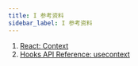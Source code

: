 ```yaml
---
title: I 参考资料
sidebar_label: I 参考资料
---
```


1. [React: Context](https://reactjs.org/docs/context.html)
1. [Hooks API Reference: usecontext](https://reactjs.org/docs/hooks-reference.html#usecontext)

